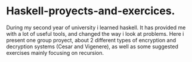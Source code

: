 # Haskell-proyects-and-exercices.
During my second year of university i learned haskell. It has provided me with a lot of useful tools, and changed the way i look at problems. 
Here i present one group proyect, about 2 different types of encryption and decryption systems (Cesar and Vigenere), as well as some suggested exercises mainly focusing on recursion.

